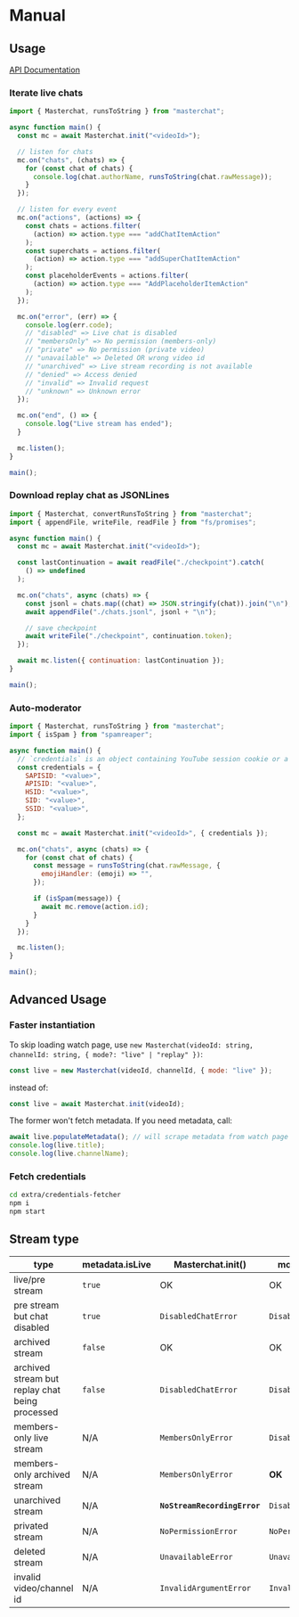 # Manual

## Usage

[API Documentation](https://holodata.github.io/masterchat)

### Iterate live chats

```js
import { Masterchat, runsToString } from "masterchat";

async function main() {
  const mc = await Masterchat.init("<videoId>");

  // listen for chats
  mc.on("chats", (chats) => {
    for (const chat of chats) {
      console.log(chat.authorName, runsToString(chat.rawMessage));
    }
  });

  // listen for every event
  mc.on("actions", (actions) => {
    const chats = actions.filter(
      (action) => action.type === "addChatItemAction"
    );
    const superchats = actions.filter(
      (action) => action.type === "addSuperChatItemAction"
    );
    const placeholderEvents = actions.filter(
      (action) => action.type === "AddPlaceholderItemAction"
    );
  });

  mc.on("error", (err) => {
    console.log(err.code);
    // "disabled" => Live chat is disabled
    // "membersOnly" => No permission (members-only)
    // "private" => No permission (private video)
    // "unavailable" => Deleted OR wrong video id
    // "unarchived" => Live stream recording is not available
    // "denied" => Access denied
    // "invalid" => Invalid request
    // "unknown" => Unknown error
  });

  mc.on("end", () => {
    console.log("Live stream has ended");
  }

  mc.listen();
}

main();
```

### Download replay chat as JSONLines

```js
import { Masterchat, convertRunsToString } from "masterchat";
import { appendFile, writeFile, readFile } from "fs/promises";

async function main() {
  const mc = await Masterchat.init("<videoId>");

  const lastContinuation = await readFile("./checkpoint").catch(
    () => undefined
  );

  mc.on("chats", async (chats) => {
    const jsonl = chats.map((chat) => JSON.stringify(chat)).join("\n");
    await appendFile("./chats.jsonl", jsonl + "\n");

    // save checkpoint
    await writeFile("./checkpoint", continuation.token);
  });

  await mc.listen({ continuation: lastContinuation });
}

main();
```

### Auto-moderator

```js
import { Masterchat, runsToString } from "masterchat";
import { isSpam } from "spamreaper";

async function main() {
  // `credentials` is an object containing YouTube session cookie or a base64-encoded JSON string of them
  const credentials = {
    SAPISID: "<value>",
    APISID: "<value>",
    HSID: "<value>",
    SID: "<value>",
    SSID: "<value>",
  };

  const mc = await Masterchat.init("<videoId>", { credentials });

  mc.on("chats", async (chats) => {
    for (const chat of chats) {
      const message = runsToString(chat.rawMessage, {
        emojiHandler: (emoji) => "",
      });

      if (isSpam(message)) {
        await mc.remove(action.id);
      }
    }
  });

  mc.listen();
}

main();
```

## Advanced Usage

### Faster instantiation

To skip loading watch page, use `new Masterchat(videoId: string, channelId: string, { mode?: "live" | "replay" })`:

```js
const live = new Masterchat(videoId, channelId, { mode: "live" });
```

instead of:

```js
const live = await Masterchat.init(videoId);
```

The former won't fetch metadata. If you need metadata, call:

```js
await live.populateMetadata(); // will scrape metadata from watch page
console.log(live.title);
console.log(live.channelName);
```

### Fetch credentials

```bash
cd extra/credentials-fetcher
npm i
npm start
```

## Stream type

| type                                            | metadata.isLive | Masterchat.init()            | mode: undefined        | mode: "live"           | mode: "replay"         |
| ----------------------------------------------- | --------------- | ---------------------------- | ---------------------- | ---------------------- | ---------------------- |
| live/pre stream                                 | `true`          | OK                           | OK                     | OK                     | `DisabledChatError`    |
| pre stream but chat disabled                    | `true`          | `DisabledChatError`          | `DisabledChatError`    | `DisabledChatError`    | `DisabledChatError`    |
| archived stream                                 | `false`         | OK                           | OK                     | `DisabledChatError`    | OK                     |
| archived stream but replay chat being processed | `false`         | `DisabledChatError`          | `DisabledChatError`    | `DisabledChatError`    | `DisabledChatError`    |
| members-only live stream                        | N/A             | `MembersOnlyError`           | `DisabledChatError`    | `MembersOnlyError`     | `DisabledChatError`    |
| members-only archived stream                    | N/A             | `MembersOnlyError`           | **OK**                 | `DisabledChatError`    | **OK**                 |
| unarchived stream                               | N/A             | **`NoStreamRecordingError`** | `DisabledChatError`    | `DisabledChatError`    | `DisabledChatError`    |
| privated stream                                 | N/A             | `NoPermissionError`          | `NoPermissionError`    | `NoPermissionError`    | `NoPermissionError`    |
| deleted stream                                  | N/A             | `UnavailableError`           | `UnavailableError`     | `UnavailableError`     | `UnavailableError`     |
| invalid video/channel id                        | N/A             | `InvalidArgumentError`       | `InvalidArgumentError` | `InvalidArgumentError` | `InvalidArgumentError` |
